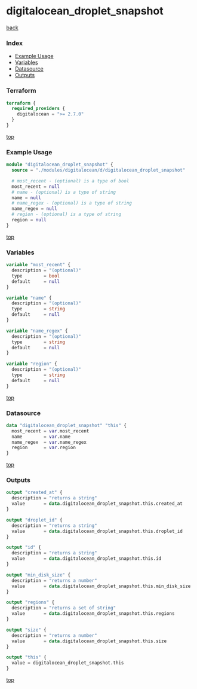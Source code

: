 # digitalocean_droplet_snapshot

[back](../digitalocean.md)

### Index

- [Example Usage](#example-usage)
- [Variables](#variables)
- [Datasource](#datasource)
- [Outputs](#outputs)

### Terraform

```terraform
terraform {
  required_providers {
    digitalocean = ">= 2.7.0"
  }
}
```

[top](#index)

### Example Usage

```terraform
module "digitalocean_droplet_snapshot" {
  source = "./modules/digitalocean/d/digitalocean_droplet_snapshot"

  # most_recent - (optional) is a type of bool
  most_recent = null
  # name - (optional) is a type of string
  name = null
  # name_regex - (optional) is a type of string
  name_regex = null
  # region - (optional) is a type of string
  region = null
}
```

[top](#index)

### Variables

```terraform
variable "most_recent" {
  description = "(optional)"
  type        = bool
  default     = null
}

variable "name" {
  description = "(optional)"
  type        = string
  default     = null
}

variable "name_regex" {
  description = "(optional)"
  type        = string
  default     = null
}

variable "region" {
  description = "(optional)"
  type        = string
  default     = null
}
```

[top](#index)

### Datasource

```terraform
data "digitalocean_droplet_snapshot" "this" {
  most_recent = var.most_recent
  name        = var.name
  name_regex  = var.name_regex
  region      = var.region
}
```

[top](#index)

### Outputs

```terraform
output "created_at" {
  description = "returns a string"
  value       = data.digitalocean_droplet_snapshot.this.created_at
}

output "droplet_id" {
  description = "returns a string"
  value       = data.digitalocean_droplet_snapshot.this.droplet_id
}

output "id" {
  description = "returns a string"
  value       = data.digitalocean_droplet_snapshot.this.id
}

output "min_disk_size" {
  description = "returns a number"
  value       = data.digitalocean_droplet_snapshot.this.min_disk_size
}

output "regions" {
  description = "returns a set of string"
  value       = data.digitalocean_droplet_snapshot.this.regions
}

output "size" {
  description = "returns a number"
  value       = data.digitalocean_droplet_snapshot.this.size
}

output "this" {
  value = digitalocean_droplet_snapshot.this
}
```

[top](#index)